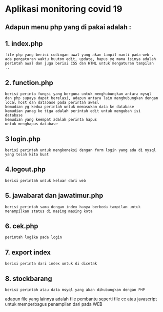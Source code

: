 
# Aplikasi monitoring covid 19

## Adapun menu php yang di pakai adalah :


## 1. index.php 
    file php yang berisi codingan awal yang akan tampil nanti pada web . ada pengaturan waktu buuton edit, update, hapus yg mana isinya adalah perintah awal dan juga berisi CSS dan HTML untuk mengaturan tampilan ..

## 2. function.php 

    berisi perinta fungsi yang berguna untuk menghubungkan antara mysql dan php supaya dapat berelasi, adapun antara lain menghubungkan dengan local host dan database pada perintah awasl
    kemudian yg kedua perintah untuk memasukan data ke database
    kemudian yanag ke tiga adalah perintah edit untuk mengubah isi database
    kemudian yang keempat adalah perinta hapus
    untuk menghapus database

## 3 login.php 
    berisi perintah untuk mengkoneksi dengan form login yang ada di mysql yang telah kita buat

## 4.logout.php 
    berisi perintah untuk keluar dari web

## 5. jawabarat dan jawatimur.php
    berisi perintah sama dengan index hanya berbeda tampilan untuk menampilkan status di masing masing kota

## 6. cek.php
    perintah logika pada login

## 7. export index
    berisi perinta dari index untuk di dicetak

## 8. stockbarang
    berisi perintah atau data msyql yang akan dihubungkan dengan PHP 


adapun file yang lainnya adalah file pembantu seperti file cc atau javascript untuk memperbagus penampilan dari pada WEB


 


